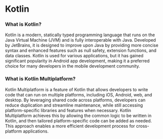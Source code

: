 # Kotlin

### What is Kotlin?

Kotlin is a modern, statically typed programming language that runs on the Java Virtual Machine (JVM) and is fully interoperable with Java. Developed by JetBrains, it is designed to improve upon Java by providing more concise syntax and enhanced features such as null safety, extension functions, and data classes. Kotlin is used for various applications, but it has gained significant popularity in Android app development, making it a preferred choice for many developers in the mobile development community.

### What is Kotlin Multiplatform?

Kotlin Multiplatform is a feature of Kotlin that allows developers to write code that can run on multiple platforms, including iOS, Android, web, and desktop. By leveraging shared code across platforms, developers can reduce duplication and streamline maintenance, while still accessing platform-specific libraries and features when necessary. Kotlin Multiplatform achieves this by allowing the common logic to be written in Kotlin, and then tailored platform-specific code can be added as needed. This approach enables a more efficient development process for cross-platform applications.


